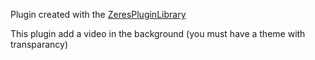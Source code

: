 Plugin created with the [ZeresPluginLibrary](https://github.com/rauenzi/BDPluginLibrary)

This plugin add a video in the background (you must have a theme with transparancy)